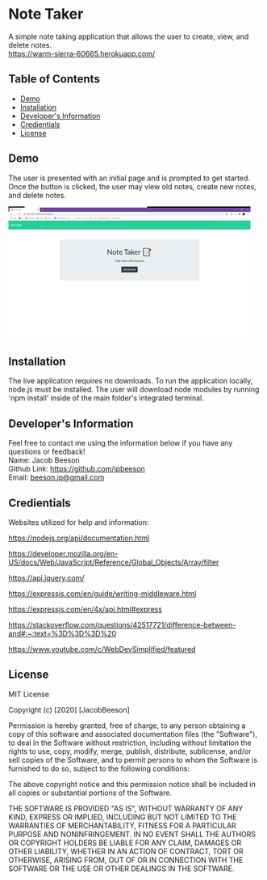 # Note Taker
  A simple note taking application that allows the user to create, view, and delete notes.
  <br>
  https://warm-sierra-60665.herokuapp.com/
  ## Table of Contents
  * [Demo](#demo)
  * [Installation](#installation)
  * [Developer's Information](#devInfo)
  * [Credientials](#credientials)
  * [License](#license)
  
  ## <a name="demo"></a>Demo
  The user is presented with an initial page and is prompted to get started. Once the button is clicked, the user may view old notes, create new notes, and delete notes.

  ![](./public/assets/imgs/notetakergif.gif)
  ## <a name="installation"></a>Installation
  The live application requires no downloads. To run the application locally, node.js must be installed. The user will download node modules by running 'npm install' inside of the main folder's integrated terminal.
  ## <a name="devInfo"></a>Developer's Information
  Feel free to contact me using the information below if you have any questions or feedback!
  <br>
  Name: Jacob Beeson
  <br>
  Github Link: <https://github.com/jpbeeson>
  <br>
  Email: <beeson.jp@gmail.com>
  ## <a name="credientials"></a>Credientials
  Websites utilized for help and information:

  https://nodejs.org/api/documentation.html

  https://developer.mozilla.org/en-US/docs/Web/JavaScript/Reference/Global_Objects/Array/filter

  https://api.jquery.com/

  https://expressjs.com/en/guide/writing-middleware.html

  https://expressjs.com/en/4x/api.html#express

  https://stackoverflow.com/questions/42517721/difference-between-and#:~:text=%3D%3D%3D%20

  https://www.youtube.com/c/WebDevSimplified/featured
  ## <a name="license"></a>License
  MIT License

  Copyright (c) [2020] [JacobBeeson]

  Permission is hereby granted, free of charge, to any person obtaining a copy
  of this software and associated documentation files (the "Software"), to deal
  in the Software without restriction, including without limitation the rights
  to use, copy, modify, merge, publish, distribute, sublicense, and/or sell
  copies of the Software, and to permit persons to whom the Software is
  furnished to do so, subject to the following conditions:

  The above copyright notice and this permission notice shall be included in all
  copies or substantial portions of the Software.

  THE SOFTWARE IS PROVIDED "AS IS", WITHOUT WARRANTY OF ANY KIND, EXPRESS OR
  IMPLIED, INCLUDING BUT NOT LIMITED TO THE WARRANTIES OF MERCHANTABILITY,
  FITNESS FOR A PARTICULAR PURPOSE AND NONINFRINGEMENT. IN NO EVENT SHALL THE
  AUTHORS OR COPYRIGHT HOLDERS BE LIABLE FOR ANY CLAIM, DAMAGES OR OTHER
  LIABILITY, WHETHER IN AN ACTION OF CONTRACT, TORT OR OTHERWISE, ARISING FROM,
  OUT OF OR IN CONNECTION WITH THE SOFTWARE OR THE USE OR OTHER DEALINGS IN THE
  SOFTWARE.
  
